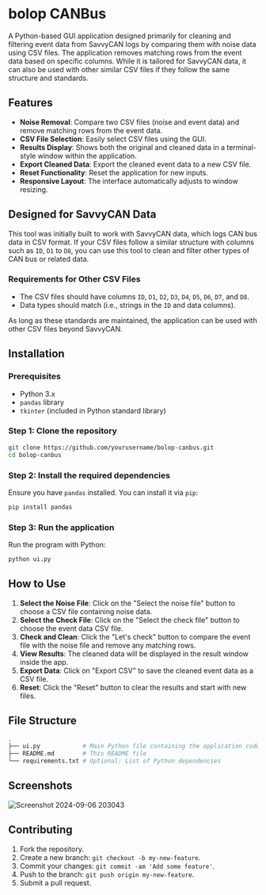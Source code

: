 # bolop CANBus

A Python-based GUI application designed primarily for cleaning and filtering event data from SavvyCAN logs by comparing them with noise data using CSV files. The application removes matching rows from the event data based on specific columns. While it is tailored for SavvyCAN data, it can also be used with other similar CSV files if they follow the same structure and standards.

## Features

- **Noise Removal**: Compare two CSV files (noise and event data) and remove matching rows from the event data.
- **CSV File Selection**: Easily select CSV files using the GUI.
- **Results Display**: Shows both the original and cleaned data in a terminal-style window within the application.
- **Export Cleaned Data**: Export the cleaned event data to a new CSV file.
- **Reset Functionality**: Reset the application for new inputs.
- **Responsive Layout**: The interface automatically adjusts to window resizing.

## Designed for SavvyCAN Data

This tool was initially built to work with SavvyCAN data, which logs CAN bus data in CSV format. If your CSV files follow a similar structure with columns such as `ID`, `D1` to `D8`, you can use this tool to clean and filter other types of CAN bus or related data.

### Requirements for Other CSV Files

- The CSV files should have columns `ID`, `D1`, `D2`, `D3`, `D4`, `D5`, `D6`, `D7`, and `D8`.
- Data types should match (i.e., strings in the `ID` and data columns).

As long as these standards are maintained, the application can be used with other CSV files beyond SavvyCAN.

## Installation

### Prerequisites

- Python 3.x
- `pandas` library
- `tkinter` (included in Python standard library)

### Step 1: Clone the repository

```bash
git clone https://github.com/yourusername/bolop-canbus.git
cd bolop-canbus
```

### Step 2: Install the required dependencies

Ensure you have `pandas` installed. You can install it via `pip`:

```bash
pip install pandas
```

### Step 3: Run the application

Run the program with Python:

```bash
python ui.py
```

## How to Use

1. **Select the Noise File**: Click on the "Select the noise file" button to choose a CSV file containing noise data.
2. **Select the Check File**: Click on the "Select the check file" button to choose the event data CSV file.
3. **Check and Clean**: Click the "Let's check" button to compare the event file with the noise file and remove any matching rows.
4. **View Results**: The cleaned data will be displayed in the result window inside the app.
5. **Export Data**: Click on "Export CSV" to save the cleaned event data as a CSV file.
6. **Reset**: Click the "Reset" button to clear the results and start with new files.

## File Structure

```bash
.
├── ui.py            # Main Python file containing the application code
├── README.md        # This README file
└── requirements.txt # Optional: List of Python dependencies
```

## Screenshots

![Screenshot 2024-09-06 203043](https://github.com/user-attachments/assets/18022681-db0f-46dd-91c9-084da5c27513)

## Contributing

1. Fork the repository.
2. Create a new branch: `git checkout -b my-new-feature`.
3. Commit your changes: `git commit -am 'Add some feature'`.
4. Push to the branch: `git push origin my-new-feature`.
5. Submit a pull request.

